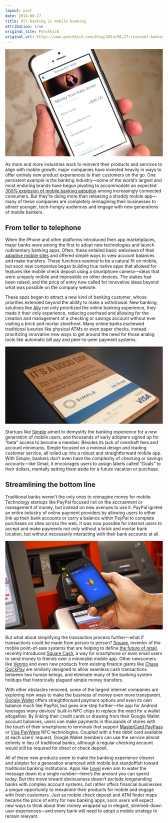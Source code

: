 ```yaml
---
layout: post
date: 2014-08-27
title: All banking is mobile banking
attribution: true
original_site: Punchkick
original_url: https://www.punchkick.com/blog/2014/08/27/reinvent-banking-experience-win-mobile
---
```

![Image of a hand holding an iPhone, showing a transaction in the Google Wallet app for transferring money to a friend.](/assets/google-wallet-iphone.jpg)

As more and more industries work to reinvent their products and services to align with mobile growth, major companies have invested heavily in ways to offer entirely new product experiences to their customers on the go. One persistent example is the banking industry—some of the world’s largest and most enduring brands have begun pivoting to accommodate an expected [300% explosion of mobile banking adoption](http://www.americanbanker.com/issues/177_243/mobile-banking-will-grow-300-percent-over-the-next-four-years-aite-1055318-1.html) among increasingly connected consumers. But they’re doing more than releasing a shoddy mobile app—many of these companies are completely reimagining their businesses to attract younger, tech-hungry audiences and engage with new generations of mobile bankers.

## From teller to telephone

When the iPhone and other platforms introduced their app marketplaces, major banks were among the first to adopt new technologies and launch rudimentary banking apps. Often, these entailed basic webviews of their [adaptive mobile sites](http://www.punchkick.com/blog/2014/08/25/what-are-responsive-adaptive-web-design) and offered simple ways to view account balances and make transfers. These functions seemed to be a natural fit on mobile, but soon new companies began building true native apps that allowed for features like mobile check deposit using a smartphone camera—ideas that were uniquely mobile and impossible on other devices. The stakes had been raised, and the price of entry now called for innovative ideas beyond what was possible on the company website.

These apps began to attract a new kind of banking customer, whose priorities extended beyond the ability to make a withdrawal. New banking solutions like [Ally](http://www.ally.com/) not only prioritized the online banking experience, they made it their only experience, reducing overhead and allowing for the creation and management of a checking or savings account without ever visiting a brick and mortar storefront. Many online banks eschewed traditional luxuries like physical ATMs or even paper checks, instead prioritizing innovative new ways to get around the need for those analog tools like automatic bill pay and peer-to-peer payment systems.

![Photograph of a Simple bank debit card package, strapped to a cardboard mailer reading "it's a good day."](/assets/simple-bank.jpg)

Startups like [Simple](https://www.simple.com/) aimed to demystify the banking experience for a new generation of mobile users, and thousands of early adopters signed up for “beta” access to become a member. Besides its lack of overdraft fees and account minimums, Simple focused on a minimal design and leading customer service, all rolled up into a robust and straightforward mobile app. With Simple, bankers don’t even have the complexity of checking or savings accounts—like Gmail, it encourages users to assign labels called “Goals” to their dollars, mentally setting them aside for a future vacation or purchase.

## Streamlining the bottom line

Traditional banks weren’t the only ones to reimagine money for mobile. Technology startups like PayPal focused not on the accruement or management of money, but instead on new avenues to use it. PayPal ignited an entire industry of online payment providers by allowing users to either link up their bank accounts or carry a balance within PayPal to complete purchases on sites across the web. It was now possible for internet users to accept and make payments not only without a brick and mortar bank location, but without necessarily interacting with their bank accounts at all.

![A promotional image of a person using tap-to-pay with an Android handset running Google Wallet in a retail store checkout.](/assets/google-wallet-contactless.jpg)

But what about simplifying the transaction process further—what if transactions could be made from person to person? [Square](http://www.squareup.com), inventor of the mobile point-of-sale systems that are helping to define [the future of retail](http://www.punchkick.com/blog/2014/08/18/what-does-the-retailer-of-the-future-look-like), recently introduced [Square Cash]([https://square.com/cash](https://square.com/cash)), a way for smartphone or even email users to send money to friends over a minimalist mobile app. Other newcomers like [Venmo](https://venmo.com/) and even new products from existing finance giants like [Chase QuickPay](https://www.chase.com/online-banking/quickpay) are similarly designed to allow seamless cash transactions between two human beings, and eliminate many of the banking system holdups that historically plagued simple money transfers.

With other obstacles removed, some of the largest internet companies are exploring new ways to make the business of money even more transparent. [Google Wallet](http://www.google.com/wallet) offers straightforward payment options and even its own balance much like PayPal, but goes one step further—the app for Android leverages many devices’ built-in NFC chips to replace the need for a wallet altogether. By linking their credit cards or drawing from their Google Wallet account balances, users can make payments in thousands of stores with the touch of their smartphone to terminals that support [MasterCard PayPass](http://www.mastercard.us/paypass.html) or [Visa PayWave](http://usa.visa.com/personal/security/card-technology/visa-paywave.jsp) NFC technologies. Coupled with a free debit card available at each users’ request, Google Wallet members can use the service almost entirely in lieu of traditional banks, although a regular checking account would still be required for direct or check deposit.

All of these new products seem to make the banking experience cleaner and simpler for a generation enamored with mobile but standoffish toward traditional banking institutions. Apps like [Level](https://levelmoney.com/) even aim to water the message down to a single number—here’s the amount you can spend today. But this move toward obviousness doesn’t exclude longstanding banks with complex account systems, but rather offers financial businesses a unique opportunity to reexamine their products for mobile and engage with fresh customers. Just as mobile check deposit and ATM finder maps became the price of entry for new banking apps, soon users will expect new ways to think about their money wrapped up in elegant, slimmed-down user experiences—and every bank will need to adopt a mobile strategy to remain relevant.